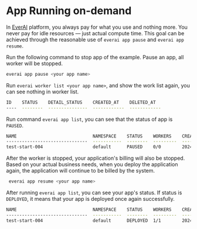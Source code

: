 # App Running on-demand
In [EverAI](https://everai.expvent.com) platform, you always pay for what you use and nothing more. You never pay for idle resources — just actual compute time. This goal can be achieved through the reasonable use of `everai app pause` and `everai app resume`.  


Run the following command to stop app of the example. Pause an app, all worker will be stopped.  

```bash
everai app pause <your app name>
```
Run `everai worker list <your app name>`, and show the work list again, you can see nothing in worker list.  

```bash
ID    STATUS    DETAIL_STATUS    CREATED_AT    DELETED_AT
----  --------  ---------------  ------------  ------------
```
Run command `everai app list`, you can see that  the status of app is `PAUSED`.   

```bash
NAME                             NAMESPACE    STATUS    WORKERS    CREATED_AT
-------------------------------  -----------  --------  ---------  ------------------------
test-start-004                   default      PAUSED    0/0        2024-06-28T05:27:24+0000
```
After the worker is stopped, your application's billing will also be stopped. Based on your actual business needs, when you deploy the application again, the application will continue to be billed by the system.  

```bash
 everai app resume <your app name>
```
After running `everai app list`, you can see your app's status.  If status is `DEPLOYED`, it means that your app is deployed once again successfully.  

```bash
NAME                             NAMESPACE    STATUS    WORKERS    CREATED_AT
-------------------------------  -----------  --------  ---------  ------------------------
test-start-004                   default      DEPLOYED  1/1        2024-06-28T05:27:24+0000
```


